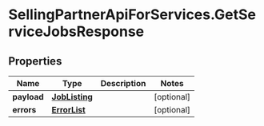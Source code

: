 # SellingPartnerApiForServices.GetServiceJobsResponse

## Properties
Name | Type | Description | Notes
------------ | ------------- | ------------- | -------------
**payload** | [**JobListing**](JobListing.md) |  | [optional] 
**errors** | [**ErrorList**](ErrorList.md) |  | [optional] 
